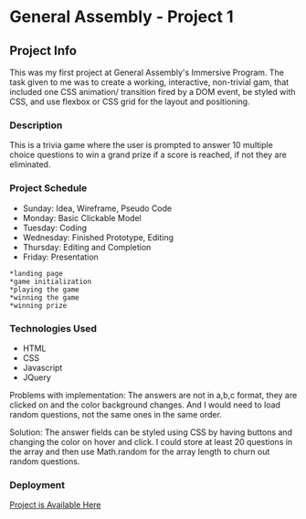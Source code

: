# General Assembly - Project 1

## Project Info
  This was my first project at General Assembly's Immersive Program. The task given to me was to create a working, interactive, non-trivial gam, that included one CSS animation/ transition fired by a DOM event, be styled with CSS, and use flexbox or CSS grid for the layout and positioning.

### Description 

This is a trivia game where the user is prompted to answer 10 multiple choice questions to win a grand prize if a score is reached, if not they are eliminated. 

### Project Schedule

- Sunday: Idea, Wireframe, Pseudo Code
- Monday: Basic Clickable Model
- Tuesday: Coding 
- Wednesday: Finished Prototype, Editing
- Thursday: Editing and Completion
- Friday: Presentation

```
*landing page
*game initialization
*playing the game
*winning the game
*winning prize
```

### Technologies Used

- HTML
- CSS
- Javascript
- JQuery

Problems with implementation: The answers are not in a,b,c format, they are clicked on and the color background changes. And I would need to load random questions, not the same ones in the same order.

Solution: The answer fields can be styled using CSS by having buttons and changing the color on hover and click. I could store at least 20 questions in the array and then use Math.random for the array length to churn out random questions.

### Deployment

[Project is Available Here](https://heartfelt-medovik-85cba2.netlify.app/)
